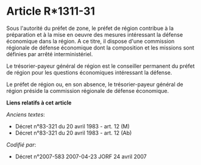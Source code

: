 # Article R*1311-31

Sous l'autorité du préfet de zone, le préfet de région contribue à la préparation et à la mise en oeuvre des mesures
intéressant la défense économique dans la région. A ce titre, il dispose d'une commission régionale de défense économique
dont la composition et les missions sont définies par arrêté interministériel.

Le trésorier-payeur général de région est le conseiller permanent du préfet de région pour les questions économiques
intéressant la défense.

Le préfet de région ou, en son absence, le trésorier-payeur général de région préside la commission régionale de défense
économique.

**Liens relatifs à cet article**

_Anciens textes_:

  - Décret n°83-321 du 20 avril 1983 - art. 12 (M)
  - Décret n°83-321 du 20 avril 1983 - art. 12 (Ab)

_Codifié par_:

  - Décret n°2007-583 2007-04-23 JORF 24 avril 2007
